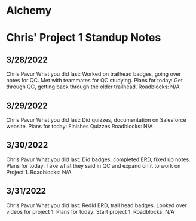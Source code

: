 # Alchemy
# Chris' Project 1 Standup Notes

## 3/28/2022
Chris Pavur What you did last: Worked on trailhead badges, going over notes for QC. Met with teammates for QC studying. Plans for today: Get through QC, getting back through the older trailhead. Roadblocks: N/A

## 3/29/2022
Chris Pavur What you did last: Did quizzes, documentation on Salesforce website. Plans for today: Finishes Quizzes Roadblocks: N/A

## 3/30/2022
Chris Pavur What you did last: Did badges, completed ERD, fixed up notes. Plans for today: Take what they said in QC and expand on it to work on Project 1. Roadblocks: N/A

## 3/31/2022
Chris Pavur What you did last: Redid ERD, trail head badges. Looked over videos for project 1. Plans for today: Start project 1. Roadblocks: N/A
